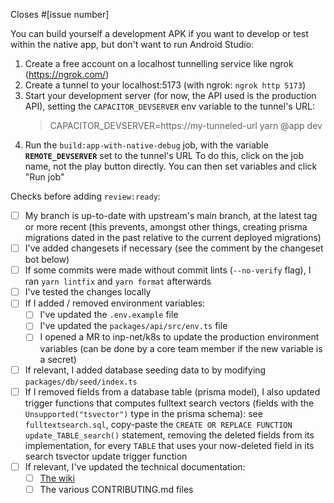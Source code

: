 Closes #[issue number]

<!--
Once the MR is ready for review, add the `review:ready` label.

If your MR is not finished at all, to run less jobs in CI, put in in Draft. This will prevent running builds.

If you changed native code:

- Add labels `android` and/or `ios` before opening the MR. This will make the CI build APKs and/or IPAs.
  (If you don't, a bot will do it for you, but the first pipeline run will not take the labels into account.)

-->

You can build yourself a development APK if you want to develop or test within the native app, but don't want to run Android Studio:

1. Create a free account on a localhost tunnelling service like ngrok (https://ngrok.com/)
2. Create a tunnel to your localhost:5173 (with ngrok: `ngrok http 5173`)
3. Start your development server (for now, the API used is the production API), setting the `CAPACITOR_DEVSERVER` env variable to the tunnel's URL:
   > CAPACITOR_DEVSERVER=https://my-tunneled-url yarn @app dev
4. Run the `build:app-with-native-debug` job, with the variable **`REMOTE_DEVSERVER`** set to the tunnel's URL
   To do this, click on the job name, not the play button directly. You can then set variables and click "Run job"

Checks before adding `review:ready`:

- [ ] My branch is up-to-date with upstream's main branch, at the latest tag or more recent (this prevents, amongst other things, creating prisma migrations dated in the past relative to the current deployed migrations)
- [ ] I've added changesets if necessary (see the comment by the changeset bot below)
- [ ] If some commits were made without commit lints (`--no-verify` flag), I ran `yarn lintfix` and `yarn format` afterwards
- [ ] I've tested the changes locally
- [ ] If I added / removed environment variables:
  - [ ] I've updated the `.env.example` file
  - [ ] I've updated the `packages/api/src/env.ts` file
  - [ ] I opened a MR to inp-net/k8s to update the production environment variables (can be done by a core team member if the new variable is a secret)
- [ ] If relevant, I added database seeding data to by modifying `packages/db/seed/index.ts`
- [ ] If I removed fields from a database table (prisma model), I also updated trigger functions that computes fulltext search vectors (fields with the `Unsupported("tsvector")` type in the prisma schema): see `fulltextsearch.sql`, copy-paste the `CREATE OR REPLACE FUNCTION update_TABLE_search()` statement, removing the deleted fields from its implementation, for every `TABLE` that uses your now-deleted field in its search tsvector update trigger function
- [ ] If relevant, I've updated the technical documentation:
  - [ ] [The wiki](https://git.inpt.fr/churros/wiki)
  - [ ] The various CONTRIBUTING.md files
